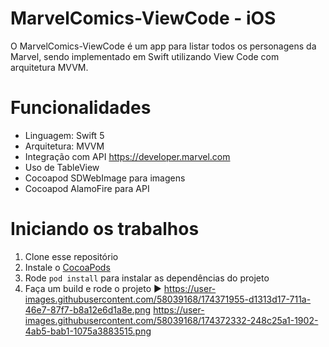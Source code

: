 # MarvelComics-ViewCode - iOS
O MarvelComics-ViewCode é um app para listar todos os personagens da Marvel, sendo implementado em Swift utilizando View Code com arquitetura MVVM.


# Funcionalidades

- Linguagem: Swift 5
- Arquitetura: MVVM
- Integração com API https://developer.marvel.com
- Uso de TableView
- Cocoapod SDWebImage para imagens
- Cocoapod AlamoFire para API
                                                                                                                                                  


# Iniciando os trabalhos

1. Clone esse repositório 
2. Instale o [CocoaPods](https://guides.cocoapods.org/using/getting-started.html)
3. Rode `pod install` para instalar as dependências do projeto
4. Faça um build e rode o projeto ▶️
https://user-images.githubusercontent.com/58039168/174371955-d1313d17-711a-46e7-87f7-b8a12e6d1a8e.png
https://user-images.githubusercontent.com/58039168/174372332-248c25a1-1902-4ab5-bab1-1075a3883515.png
